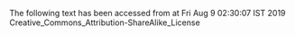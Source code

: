 The following text has been accessed from at Fri Aug 9 02:30:07 IST 2019
Creative_Commons_Attribution-ShareAlike_License
